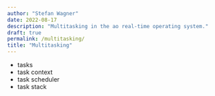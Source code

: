 ```yaml
---
author: "Stefan Wagner"
date: 2022-08-17
description: "Multitasking in the ao real-time operating system."
draft: true
permalink: /multitasking/
title: "Multitasking"
---
```


- tasks
- task context
- task scheduler
- task stack
